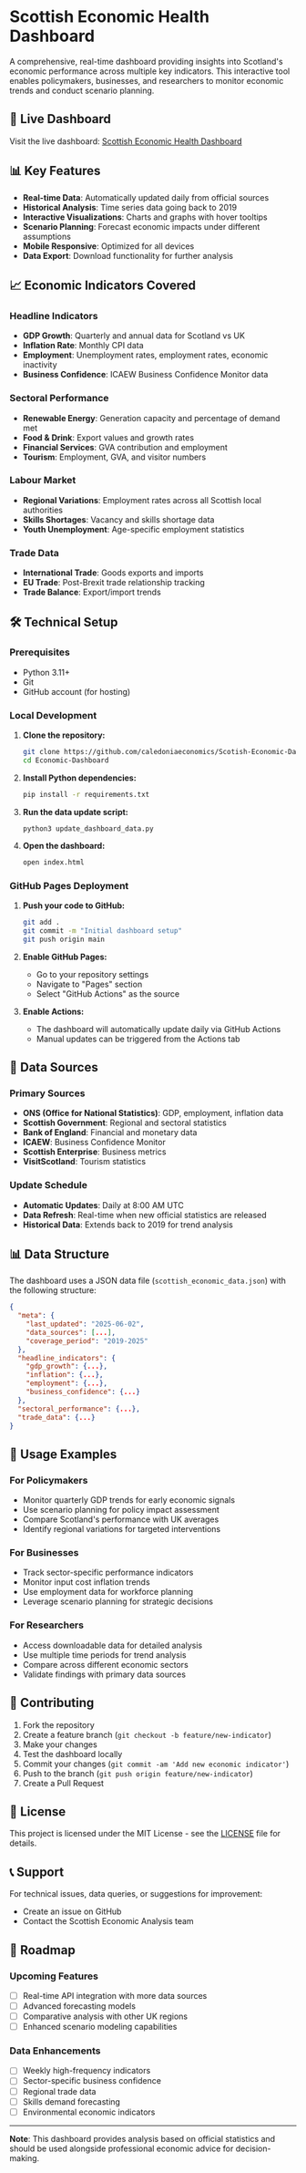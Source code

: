# Scottish Economic Health Dashboard

A comprehensive, real-time dashboard providing insights into Scotland's economic performance across multiple key indicators. This interactive tool enables policymakers, businesses, and researchers to monitor economic trends and conduct scenario planning.

## 🏴 Live Dashboard

Visit the live dashboard: [Scottish Economic Health Dashboard](https://caledoniaeconomics.github.io/Scotish-Economic-Dashboard/)

## 📊 Key Features

- **Real-time Data**: Automatically updated daily from official sources
- **Historical Analysis**: Time series data going back to 2019
- **Interactive Visualizations**: Charts and graphs with hover tooltips
- **Scenario Planning**: Forecast economic impacts under different assumptions
- **Mobile Responsive**: Optimized for all devices
- **Data Export**: Download functionality for further analysis

## 📈 Economic Indicators Covered

### Headline Indicators
- **GDP Growth**: Quarterly and annual data for Scotland vs UK
- **Inflation Rate**: Monthly CPI data
- **Employment**: Unemployment rates, employment rates, economic inactivity
- **Business Confidence**: ICAEW Business Confidence Monitor data

### Sectoral Performance
- **Renewable Energy**: Generation capacity and percentage of demand met
- **Food & Drink**: Export values and growth rates
- **Financial Services**: GVA contribution and employment
- **Tourism**: Employment, GVA, and visitor numbers

### Labour Market
- **Regional Variations**: Employment rates across all Scottish local authorities
- **Skills Shortages**: Vacancy and skills shortage data
- **Youth Unemployment**: Age-specific employment statistics

### Trade Data
- **International Trade**: Goods exports and imports
- **EU Trade**: Post-Brexit trade relationship tracking
- **Trade Balance**: Export/import trends

## 🛠 Technical Setup

### Prerequisites
- Python 3.11+
- Git
- GitHub account (for hosting)

### Local Development

1. **Clone the repository:**
   ```bash
   git clone https://github.com/caledoniaeconomics/Scotish-Economic-Dashboard.git
   cd Economic-Dashboard
   ```

2. **Install Python dependencies:**
   ```bash
   pip install -r requirements.txt
   ```

3. **Run the data update script:**
   ```fish
   python3 update_dashboard_data.py
   ```

4. **Open the dashboard:**
   ```bash
   open index.html
   ```

### GitHub Pages Deployment

1. **Push your code to GitHub:**
   ```bash
   git add .
   git commit -m "Initial dashboard setup"
   git push origin main
   ```

2. **Enable GitHub Pages:**
   - Go to your repository settings
   - Navigate to "Pages" section
   - Select "GitHub Actions" as the source

3. **Enable Actions:**
   - The dashboard will automatically update daily via GitHub Actions
   - Manual updates can be triggered from the Actions tab

## 🔄 Data Sources

### Primary Sources
- **ONS (Office for National Statistics)**: GDP, employment, inflation data
- **Scottish Government**: Regional and sectoral statistics
- **Bank of England**: Financial and monetary data
- **ICAEW**: Business Confidence Monitor
- **Scottish Enterprise**: Business metrics
- **VisitScotland**: Tourism statistics

### Update Schedule
- **Automatic Updates**: Daily at 8:00 AM UTC
- **Data Refresh**: Real-time when new official statistics are released
- **Historical Data**: Extends back to 2019 for trend analysis

## 📊 Data Structure

The dashboard uses a JSON data file (`scottish_economic_data.json`) with the following structure:

```json
{
  "meta": {
    "last_updated": "2025-06-02",
    "data_sources": [...],
    "coverage_period": "2019-2025"
  },
  "headline_indicators": {
    "gdp_growth": {...},
    "inflation": {...},
    "employment": {...},
    "business_confidence": {...}
  },
  "sectoral_performance": {...},
  "trade_data": {...}
}
```

## 🎯 Usage Examples

### For Policymakers
- Monitor quarterly GDP trends for early economic signals
- Use scenario planning for policy impact assessment
- Compare Scotland's performance with UK averages
- Identify regional variations for targeted interventions

### For Businesses
- Track sector-specific performance indicators
- Monitor input cost inflation trends
- Use employment data for workforce planning
- Leverage scenario planning for strategic decisions

### For Researchers
- Access downloadable data for detailed analysis
- Use multiple time periods for trend analysis
- Compare across different economic sectors
- Validate findings with primary data sources

## 🤝 Contributing

1. Fork the repository
2. Create a feature branch (`git checkout -b feature/new-indicator`)
3. Make your changes
4. Test the dashboard locally
5. Commit your changes (`git commit -am 'Add new economic indicator'`)
6. Push to the branch (`git push origin feature/new-indicator`)
7. Create a Pull Request

## 📝 License

This project is licensed under the MIT License - see the [LICENSE](LICENSE) file for details.

## 📞 Support

For technical issues, data queries, or suggestions for improvement:
- Create an issue on GitHub
- Contact the Scottish Economic Analysis team

## 🔮 Roadmap

### Upcoming Features
- [ ] Real-time API integration with more data sources
- [ ] Advanced forecasting models
- [ ] Comparative analysis with other UK regions
- [ ] Enhanced scenario modeling capabilities

### Data Enhancements
- [ ] Weekly high-frequency indicators
- [ ] Sector-specific business confidence
- [ ] Regional trade data
- [ ] Skills demand forecasting
- [ ] Environmental economic indicators

---

**Note**: This dashboard provides analysis based on official statistics and should be used alongside professional economic advice for decision-making.